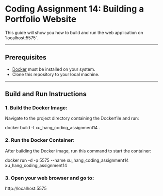 # Coding Assignment 14: Building a Portfolio Website

This guide will show you how to build and run the web application on 
 'localhost:5575'.

---

## Prerequisites
- [Docker](https://www.docker.com/) must be installed on your system.
- Clone this repository to your local machine.

---

## Build and Run Instructions

### 1. Build the Docker Image:
Navigate to the project directory containing the Dockerfile and run:

docker build -t xu_hang_coding_assignment14 .

### 2. Run the Docker Container:
After building the Docker image, run this command to start the container:

docker run -d -p 5575 --name xu_hang_coding_assignment14 xu_hang_coding_assignment14

### 3. Open your web browser and go to:

http://localhost:5575
